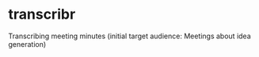 transcribr
==========

Transcribing meeting minutes  (initial target audience: Meetings about idea generation)